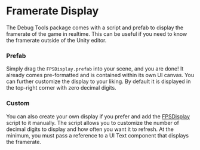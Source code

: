 # Framerate Display

The Debug Tools package comes with a script and prefab to display the framerate of the game in realtime. This can be useful if you need to know the framerate outside of the Unity editor.

### Prefab

Simply drag the `FPSDisplay.prefab` into your scene, and you are done! It already comes pre-formatted and is contained within its own UI canvas. You can further customize the display to your liking. By default it is displayed in the top-right corner with zero decimal digits.

### Custom

You can also create your own display if you prefer and add the [FPSDisplay](xref:Zigurous.Debug.FPSDisplay) script to it manually. The script allows you to customize the number of decimal digits to display and how often you want it to refresh. At the minimum, you must pass a reference to a UI Text component that displays the framerate.
